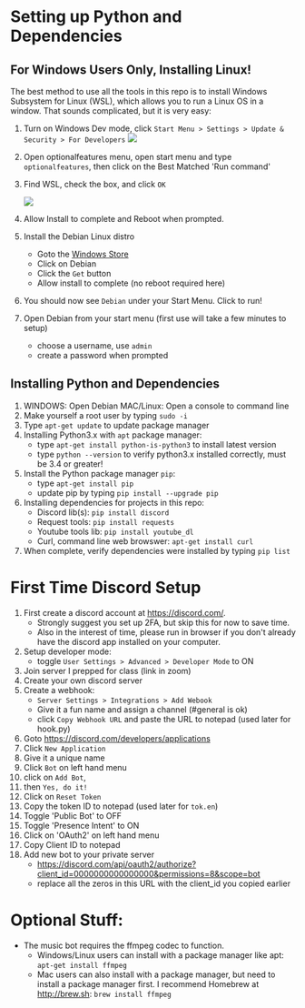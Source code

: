 # Setting up Python and Dependencies

## For Windows Users Only, Installing Linux!
The best method to use all the tools in this repo is to install Windows Subsystem for Linux (WSL), which allows you to run a Linux OS in a window. That sounds complicated, but it is very easy:
1. Turn on Windows Dev mode, click `Start Menu > Settings > Update & Security > For Developers`
   ![](https://www.groovypost.com/wp-content/uploads/2016/05/bash-1.png)
2. Open optionalfeatures menu, open start menu and type `optionalfeatures`, then click on the Best Matched 'Run command'
3. Find WSL, check the box, and click `OK`

   ![](https://www.groovypost.com/wp-content/uploads/2016/05/bash-2.png)
4. Allow Install to complete and Reboot when prompted.
5. Install the Debian Linux distro 
   - Goto the [Windows Store](https://aka.ms/wslstore)
   - Click on Debian
   - Click the `Get` button
   - Allow install to complete (no reboot required here)
6. You should now see `Debian` under your Start Menu. Click to run!
7. Open Debian from your start menu (first use will take a few minutes to setup)
   - choose a username, use `admin`
   - create a password when prompted

## Installing Python and Dependencies
1. WINDOWS: Open Debian
   MAC/Linux: Open a console to command line 
2. Make yourself a root user by typing `sudo -i`
3. Type `apt-get update` to update package manager
4. Installing Python3.x with `apt` package manager:
   - type `apt-get install python-is-python3` to install latest version
   - type `python --version` to verify python3.x installed correctly, must be 3.4 or greater!
5. Install the Python package manager `pip`:
   - type `apt-get install pip`
   - update pip by typing `pip install --upgrade pip`
6. Installing dependencies for projects in this repo:
    - Discord lib(s): `pip install discord`
    - Request tools: `pip install requests`
    - Youtube tools lib: `pip install youtube_dl`
    - Curl, command line web browswer: `apt-get install curl`    
7. When complete, verify dependencies were installed by typing `pip list`

# First Time Discord Setup
1. First create a discord account at https://discord.com/. 
   - Strongly suggest you set up 2FA, but skip this for now to save time.
   - Also in the interest of time, please run in browser if you don't already have the discord app installed on your computer.
2. Setup developer mode: 
   - toggle `User Settings > Advanced > Developer Mode` to ON
3. Join server I prepped for class (link in zoom)
4. Create your own discord server
5. Create a webhook:
   - `Server Settings > Integrations > Add Webook`
   - Give it a fun name and assign a channel (#general is ok)
   - click `Copy Webhook URL` and paste the URL to notepad (used later for hook.py)
6. Goto https://discord.com/developers/applications
7. Click `New Application`
8. Give it a unique name
9. Click `Bot` on left hand menu
10. click on `Add Bot`, 
11. then `Yes, do it!`
12. Click on `Reset Token`
13. Copy the token ID to notepad (used later for `tok.en`)
14. Toggle 'Public Bot' to OFF
15. Toggle 'Presence Intent' to ON
16. Click on 'OAuth2' on left hand menu
17. Copy Client ID to notepad
18. Add new bot to your private server
    - https://discord.com/api/oauth2/authorize?client_id=0000000000000000&permissions=8&scope=bot 
    - replace all the zeros in this URL with the client_id you copied earlier


# Optional Stuff:
- The music bot requires the ffmpeg codec to function.
    - Windows/Linux users can install with a package manager like apt: `apt-get install ffmpeg`
    - Mac users can also install with a package manager, but need to install a package manager first. I recommend Homebrew at http://brew.sh: `brew install ffmpeg`
